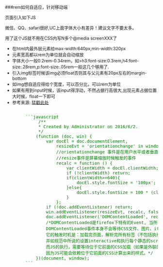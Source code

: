 ###rem如何自适应，针对移动端
<p>页面引入如下JS</p>
<p>微信、QQ、safari很好,UC上面字体大小有差异！建议文字不要太多。</p>
<p>用了这个JS就不用在CSS内写N多个@media screenXXX了</p>
<ul>
    <li>在html内最外层元素给max-width:640px,min-width:320px</li>
    <li>元素宽高都以rem为单位就会自动缩放</li>
    <li>字体大小一般0.2rem-0.34rem，如>h3:font-size:0.3rem,h4:font-size:.28rem,p:font-size:.05rem一般这几个够用了.</li>
    <li>引入img标签时候该img必须float否则其与父元素有20px左右的margin-bottom</li>
    <li>如img想自适应得给个宽度，可以百分比，可以rem为单位</li>
    <li>如果有用到input时候，该input得浮动，不然占据行高很大,出现元素占据位置大时候，float一下即可</li>
    <li>参考来源: <a href="http://www.jianshu.com/p/b00cd3506782/comments/1599498">猛戳此处</a></li>
</ul>
<pre style="color:green">   
        ```javascript
             /**
             * Created by Administrator on 2016/6/2.
             */
            (function (doc, win) {
                var docEl = doc.documentElement,
                    resizeEvt = 'orientationchange' in window ? 'orientationchange' : 'resize',
                    //orientationchange 事件是在用户水平或者垂直翻转设备（即方向发生变化）时触发的事件。
                    //resize事件是屏幕缩放时候触发的事件
                    recalc = function () {
                        var clientWidth = docEl.clientWidth;
                        if (!clientWidth) return;
                        if(clientWidth>=640){
                            docEl.style.fontSize = '100px';
                        }else{
                            docEl.style.fontSize = 100 * (clientWidth / 640) + 'px';
                        }
                    };
                if (!doc.addEventListener) return;
                win.addEventListener(resizeEvt, recalc, false);
                doc.addEventListener('DOMContentLoaded', recalc, false);
                /*DOMContentLoaded是firefox下特有的Event, 当所有DOM解析完以后会触发这个事件。
                DOMContentLoaded事件本身不会等待CSS文件、图片、iframe加载完成。
                它的触发时机是：加载完页面，解析完所有标签（不包括执行CSS和JS），
                并如规范中所说的设置interactive和执行每个静态的script标签中的JS，然后触发。
                而JS的执行，需要等待位于它前面的CSS加载（如果是外联的话）、执行完成，
                因为JS可能会依赖位于它前面的CSS计算出来的样式。*/
            })(document, window);
        ```
</pre>